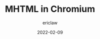 ---
author: ericlaw
date: 2022-02-09
draft: true
tags:
  - html
  - user-agents
target_url: https://textslashplain.com/2022/02/09/mhtml-in-chromium/
title: MHTML in Chromium
---